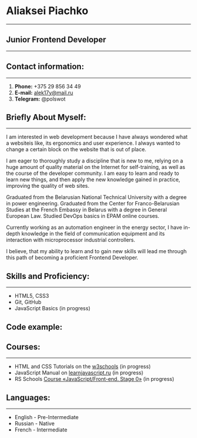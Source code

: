 # Aliaksei Piachko
---

## Junior Frontend Developer
---

## Contact information:
---

1. **Phone:** +375 29 856 34 49
2. **E-mail:** alek17y@mail.ru
3. **Telegram:** @polswot

## Briefly About Myself:
---

I am interested in web development because I have always wondered what a websiteis like, its ergonomics and user experience. I always wanted to change a certain block on the website that is out of place.

I am eager to thoroughly study a discipline that is new to me, relying on a huge amount of quality material on the Internet for self-training, as well as the course of the developer community. I am easy to learn and ready to learn new things, and then apply the new knowledge gained in practice, improving the quality of web sites.

Graduated from the Belarusian National Technical University with a degree in power engineering. Graduated from the Center for Franco-Belarusian Studies at the French Embassy in Belarus with a degree in General European Law. Studied DevOps basics in EPAM online courses.

Currently working as an automation engineer in the energy sector, I have in-depth knowledge in the field of communication equipment and its interaction with microprocessor industrial controllers.

I believe, that my ability to learn and to gain new skills will lead me through this path of becoming a proficient Frontend Developer.

## Skills and Proficiency:
---

- HTML5, CSS3
- Git, GitHub
- JavaScript Basics (in progress)

## Code example:




## Courses:
---

- HTML and CSS Tutorials on the [w3schools](https://my-learning.w3schools.com/) (in progress)
- JavaScript Manual on [learnjavascript.ru](https://learn.javascript.ru/) (in progress)
- RS Schools [Course «JavaScript/Front-end. Stage 0»](https://github.com/piachkoaliaksey) (in progress)

## Languages:
---

- English - Pre-Intermediate
- Russian - Native
- French - Intermediate


